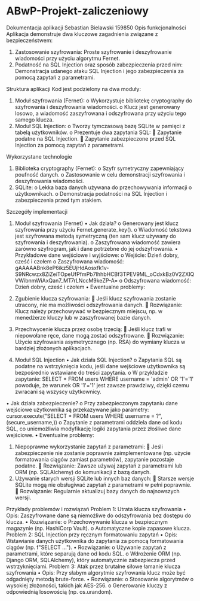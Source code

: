 # ABwP-Projekt-zaliczeniowy

Dokumentacja aplikacji
Sebastian Bielawski 159850
Opis funkcjonalności
Aplikacja demonstruje dwa kluczowe zagadnienia związane z bezpieczeństwem:
1.	Zastosowanie szyfrowania: Proste szyfrowanie i deszyfrowanie wiadomości przy użyciu algorytmu Fernet.
2.	Podatność na SQL Injection oraz sposób zabezpieczenia przed nim: Demonstracja udanego ataku SQL Injection i jego zabezpieczenia za pomocą zapytań z parametrami.

Struktura aplikacji
Kod jest podzielony na dwa moduły:
1.	Moduł szyfrowania (Fernet):
  o	Wykorzystuje bibliotekę cryptography do szyfrowania i deszyfrowania wiadomości.
  o	Klucz jest generowany losowo, a wiadomość zaszyfrowana i odszyfrowana przy użyciu tego samego klucza.
2.	Moduł SQL Injection:
  o	Tworzy tymczasową bazę SQLite w pamięci z tabelą użytkowników.
  o	Prezentuje dwa zapytania SQL:
    	Zapytanie podatne na SQL Injection.
    	Zapytanie zabezpieczone przed SQL Injection za pomocą zapytań z parametrami.

Wykorzystane technologie
1.	Biblioteka cryptography (Fernet):
  o	Szyfr symetryczny zapewniający poufność danych.
  o	Zastosowanie w celu demonstracji szyfrowania i deszyfrowania wiadomości.
2.	SQLite:
  o	Lekka baza danych używana do przechowywania informacji o użytkownikach.
  o	Demonstracja podatności na SQL Injection i zabezpieczenia przed tym atakiem.


Szczegóły implementacji
1. Moduł szyfrowania (Fernet)
•	Jak działa?
  o	Generowany jest klucz szyfrowania przy użyciu Fernet.generate_key().
  o	Wiadomość tekstowa jest szyfrowana metodą symetryczną (ten sam klucz używany do szyfrowania i deszyfrowania).
  o	Zaszyfrowana wiadomość zawiera zarówno szyfrogram, jak i dane potrzebne do jej odszyfrowania.
•	Przykładowe dane wejściowe i wyjściowe:
  o	Wejście: Dzień dobry, cześć i czołem
  o	Zaszyfrowana wiadomość: gAAAAABnk8eP6ikz5EUjHdAosxfk1v-S9NRcwzx8ZiZeiTOpeUfPfmPb7IhhbHCBf3TPEV9ML_oCdxkBz0V2ZXIQVWibnmWiAxQan7_MT7rLNccM9keZP-A=
  o	Odszyfrowana wiadomość: Dzień dobry, cześć i czołem
•	Ewentualne problemy:
1.	Zgubienie klucza szyfrowania:
  	Jeśli klucz szyfrowania zostanie utracony, nie ma możliwości odszyfrowania danych.
  	Rozwiązanie: Klucz należy przechowywać w bezpiecznym miejscu, np. w menedżerze kluczy lub w zaszyfrowanej bazie danych.
2.	Przechwycenie klucza przez osobę trzecią:
  	Jeśli klucz trafi w niepowołane ręce, dane mogą zostać odszyfrowane.
  	Rozwiązanie: Użycie szyfrowania asymetrycznego (np. RSA) do wymiany klucza w bardziej złożonych aplikacjach.

2. Moduł SQL Injection
•	Jak działa SQL Injection?
  o	Zapytania SQL są podatne na wstrzyknięcia kodu, jeśli dane wejściowe użytkownika są bezpośrednio wstawiane do treści zapytania.
  o	W przykładzie zapytanie:
  SELECT * FROM users WHERE username = 'admin' OR '1'='1'
  powoduje, że warunek OR '1'='1' jest zawsze prawdziwy, dzięki czemu zwracani są wszyscy użytkownicy.

•	Jak działa zabezpieczenie?
  o	Przy zabezpieczonym zapytaniu dane wejściowe użytkownika są przekazywane jako parametry:
  cursor.execute("SELECT * FROM users WHERE username = ?", (secure_username,))
  o	Zapytanie z parametrami oddziela dane od kodu SQL, co uniemożliwia modyfikację logiki zapytania przez złośliwe dane wejściowe.
•	Ewentualne problemy:
1.	Niepoprawne wykorzystanie zapytań z parametrami:
  	Jeśli zabezpieczenie nie zostanie poprawnie zaimplementowane (np. użycie formatowania ciągów zamiast parametrów), zapytanie pozostaje podatne.
  	Rozwiązanie: Zawsze używaj zapytań z parametrami lub ORM (np. SQLAlchemy) do komunikacji z bazą danych.
2.	Używanie starych wersji SQLite lub innych baz danych:
  	Starsze wersje SQLite mogą nie obsługiwać zapytań z parametrami w pełni poprawnie.
  	Rozwiązanie: Regularnie aktualizuj bazy danych do najnowszych wersji.

Przykłady problemów i rozwiązań
Problem 1: Utrata klucza szyfrowania
  •	Opis: Zaszyfrowane dane są niemożliwe do odszyfrowania bez dostępu do klucza.
  •	Rozwiązanie:
    o	Przechowywanie klucza w bezpiecznym magazynie (np. HashiCorp Vault).
    o	Automatyczne kopie zapasowe klucza.
Problem 2: SQL Injection przy ręcznym formatowaniu zapytań
  •	Opis: Wstawianie danych użytkownika do zapytania za pomocą formatowania ciągów (np. f"SELECT ...").
  •	Rozwiązanie:
    o	Używanie zapytań z parametrami, które separują dane od kodu SQL.
    o	Wdrożenie ORM (np. Django ORM, SQLAlchemy), który automatycznie zabezpiecza przed wstrzyknięciami.
Problem 3: Atak przez brutalne siłowe łamanie klucza szyfrowania
  •	Opis: Przy słabym algorytmie szyfrowania klucz może być odgadnięty metodą brute-force.
  •	Rozwiązanie:
    o	Stosowanie algorytmów o wysokiej złożoności, takich jak AES-256.
    o	Generowanie kluczy z odpowiednią losowością (np. os.urandom).
